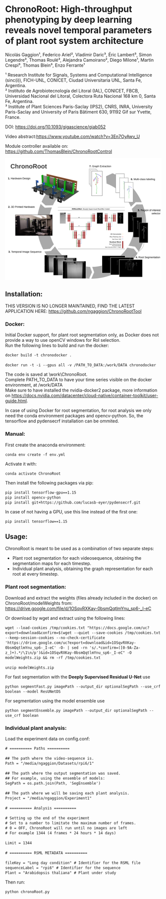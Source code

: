 # ChronoRoot: High-throughput phenotyping by deep learning reveals novel temporal parameters of plant root system architecture

Nicolás Gaggion¹, Federico Ariel², Vladimir Daric³, Éric Lambert³, Simon Legendre³, Thomas Roulé³, Alejandra Camoirano², Diego Milone¹, Martin Crespi³, Thomas Blein³, Enzo Ferrante¹

¹ Research Institute for Signals, Systems and Computational Intelligence (sinc(i)), FICH-UNL, CONICET, Ciudad Universitaria UNL, Santa Fe, Argentina.\
² Instituto de Agrobiotecnología del Litoral (IAL), CONICET, FBCB, Universidad Nacional del Litoral, Colectora Ruta Nacional 168 km 0, Santa Fe, Argentina.\
³ Institute of Plant Sciences Paris-Saclay (IPS2), CNRS, INRA, University Paris-Saclay and University of Paris Bâtiment 630, 91192 Gif sur Yvette, France.

DOI: https://doi.org/10.1093/gigascience/giab052

Video abstract:https://www.youtube.com/watch?v=3En7OyAwv_U

Module controller available on: https://github.com/ThomasBlein/ChronoRootControl

![Test Image 1](images/workflow_resunetds.png)

## Installation:

THIS VERSION IS NO LONGER MAINTAINED, FIND THE LATEST APPLICATION HERE: https://github.com/ngaggion/ChronoRootTool

### Docker:

Initial Docker support, for plant root segmentation only, as Docker does not provide a way to use openCV windows for RoI selection.\
Run the following lines to build and run the docker:

```
docker build -t chronodocker .

docker run -t -i --gpus all -v /PATH_TO_DATA:/work/DATA chronodocker
```

The code is saved at \work\ChronoRoot. \
Complete PATH_TO_DATA to have your time series visible on the docker environment, at /work/DATA \
Make sure to have installed the nvidia-docker2 package, more information on https://docs.nvidia.com/datacenter/cloud-native/container-toolkit/user-guide.html.

In case of using Docker for root segmentation, for root analysis we only need the conda environment packages and opencv-python. So, the tensorflow and pydensecrf installation can be ommited. 

### Manual:

First create the anaconda environment:
```
conda env create -f env.yml
```
Activate it with:
```
conda activate ChronoRoot
```
Then install the following packages via pip:
```
pip install tensorflow-gpu==1.15
pip install opencv-python
pip install git+https://github.com/lucasb-eyer/pydensecrf.git
```
In case of not having a GPU, use this line instead of the first one: 
```
pip install tensorflow==1.15 
```

## Usage:

ChronoRoot is meant to be used as a combination of two separate steps:

+ Plant root segmentation for each videosequence, obtaining the segmentation maps for each timestep.
+ Individual plant analysis, obtaining the graph representation for each root at every timestep.

### Plant root segmentation:

Download and extract the weights (files already included in the docker) on ChronoRoot/modelWeights from:\
https://drive.google.com/file/d/1OSqvRXKay-0bsmQqtlmYnu_sp6-_I-eC

Or download by wget and extract using the following lines:
```
wget --load-cookies /tmp/cookies.txt "https://docs.google.com/uc?export=download&confirm=$(wget --quiet --save-cookies /tmp/cookies.txt --keep-session-cookies --no-check-certificate 'https://drive.google.com/uc?export=download&id=1OSqvRXKay-0bsmQqtlmYnu_sp6-_I-eC' -O- | sed -rn 's/.*confirm=([0-9A-Za-z_]+).*/\1\n/p')&id=1OSqvRXKay-0bsmQqtlmYnu_sp6-_I-eC" -O modelWeights.zip && rm -rf /tmp/cookies.txt

unzip modelWeights.zip
```

For fast segmentation with the **Deeply Supervised Residual U-Net** use
```
python segmentFast.py imagePath --output_dir optionalSegPath --use_crf boolean --model ResUNetDS
```
For segmentation using the model ensemble use
```
python segmentEnsemble.py imagePath --output_dir optionalSegPath --use_crf boolean
```

### Individual plant analysis:

Load the experiment data on config.conf:

```
# ========== Paths ========== 

## The path where the video-sequence is.
Path = "/media/ngaggion/Datasets/rpi6/1" 

## The path where the output segmentation was saved.
## For example, using the ensemble of models:
SegPath = os.path.join(Path, 'SegEnsemble')

## The path where we will be saving each plant analysis.
Project = "/media/ngaggion/Experiment1"

# ========== Analysis ========== 

# Setting up the end of the experiment
# Set to a number to limitate the maximum number of frames.
# 0 = OFF, ChronoRoot will run until no images are left
# For example 1344 (4 frames * 24 hours * 14 days)

Limit = 1344 

# ========== RSML METADATA ========== 

fileKey = "Long day condition" # Identifier for the RSML file
sequenceLabel = "rpi6" # Identifier for the sequence
Plant = "Arabidopsis thaliana" # Plant under study
```

Then run:
```
python chronoRoot.py
```

